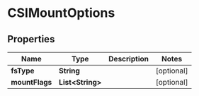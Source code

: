 

# CSIMountOptions


## Properties

Name | Type | Description | Notes
------------ | ------------- | ------------- | -------------
**fsType** | **String** |  |  [optional]
**mountFlags** | **List&lt;String&gt;** |  |  [optional]



